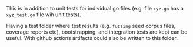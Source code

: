 This is in addition to unit tests for individual go files (e.g. file `xyz.go` has a `xyz_test.go` file wih unit tests). 

Having a test folder where test results (e.g. `fuzzing` seed corpus files, coverage reports etc), bootstrapping, and integration tests are kept can be useful. With github actions artifacts could also be written to this folder.